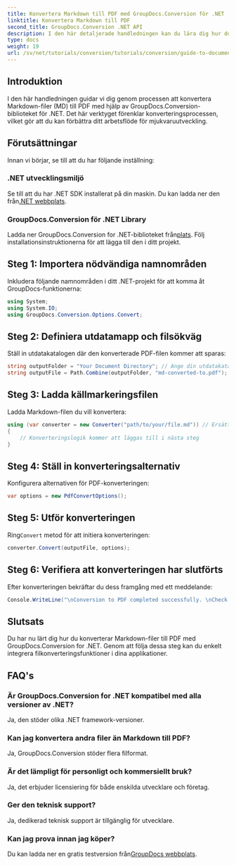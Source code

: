 ```yaml
---
title: Konvertera Markdown till PDF med GroupDocs.Conversion för .NET
linktitle: Konvertera Markdown till PDF
second_title: GroupDocs.Conversion .NET API
description: I den här detaljerade handledningen kan du lära dig hur du enkelt konverterar Markdown-filer (MD) till Portable Document Format (PDF) med hjälp av GroupDocs.Conversion-biblioteket för .NET.
type: docs
weight: 19
url: /sv/net/tutorials/conversion/tutorials/conversion/guide-to-document-conversion/convert-markdown-to-pdf/
---
```

## Introduktion

I den här handledningen guidar vi dig genom processen att konvertera Markdown-filer (MD) till PDF med hjälp av GroupDocs.Conversion-biblioteket för .NET. Det här verktyget förenklar konverteringsprocessen, vilket gör att du kan förbättra ditt arbetsflöde för mjukvaruutveckling.

## Förutsättningar

Innan vi börjar, se till att du har följande inställning:

### .NET utvecklingsmiljö
 Se till att du har .NET SDK installerat på din maskin. Du kan ladda ner den från[.NET webbplats](https://dotnet.microsoft.com/download).

### GroupDocs.Conversion för .NET Library
Ladda ner GroupDocs.Conversion for .NET-biblioteket från[plats](https://releases.groupdocs.com/conversion/net/). Följ installationsinstruktionerna för att lägga till den i ditt projekt.

## Steg 1: Importera nödvändiga namnområden
Inkludera följande namnområden i ditt .NET-projekt för att komma åt GroupDocs-funktionerna:

```csharp
using System;
using System.IO;
using GroupDocs.Conversion.Options.Convert;
```

## Steg 2: Definiera utdatamapp och filsökväg
Ställ in utdatakatalogen där den konverterade PDF-filen kommer att sparas:

```csharp
string outputFolder = "Your Document Directory"; // Ange din utdatakatalog
string outputFile = Path.Combine(outputFolder, "md-converted-to.pdf");
```

## Steg 3: Ladda källmarkeringsfilen
Ladda Markdown-filen du vill konvertera:

```csharp
using (var converter = new Converter("path/to/your/file.md")) // Ersätt med din MD-filsökväg
{
    // Konverteringslogik kommer att läggas till i nästa steg
}
```

## Steg 4: Ställ in konverteringsalternativ
Konfigurera alternativen för PDF-konverteringen:

```csharp
var options = new PdfConvertOptions();
```

## Steg 5: Utför konverteringen
 Ring`Convert` metod för att initiera konverteringen:

```csharp
converter.Convert(outputFile, options);
```

## Steg 6: Verifiera att konverteringen har slutförts
Efter konverteringen bekräftar du dess framgång med ett meddelande:

```csharp
Console.WriteLine("\nConversion to PDF completed successfully. \nCheck output in {0}", outputFolder);
```

## Slutsats
Du har nu lärt dig hur du konverterar Markdown-filer till PDF med GroupDocs.Conversion for .NET. Genom att följa dessa steg kan du enkelt integrera filkonverteringsfunktioner i dina applikationer.

## FAQ's

### Är GroupDocs.Conversion for .NET kompatibel med alla versioner av .NET?
Ja, den stöder olika .NET framework-versioner.

### Kan jag konvertera andra filer än Markdown till PDF?
Ja, GroupDocs.Conversion stöder flera filformat.

### Är det lämpligt för personligt och kommersiellt bruk?
Ja, det erbjuder licensiering för både enskilda utvecklare och företag.

### Ger den teknisk support?
Ja, dedikerad teknisk support är tillgänglig för utvecklare.

### Kan jag prova innan jag köper?
 Du kan ladda ner en gratis testversion från[GroupDocs webbplats](https://releases.groupdocs.com/conversion/net/).